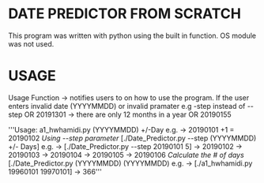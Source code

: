 # DATE PREDICTOR FROM SCRATCH
This program was written with python using the built in function. OS module was not used.
# USAGE

Usage Function -> notifies users to on how to use the program.
If the user enters invalid date (YYYYMMDD) or invalid pramater
e.g -step instead of --step OR 20191301 -> there are only 12 months in a year OR 20190155

'''Usage: a1_hwhamidi.py (YYYYMMDD) +/-Day
e.g. -> 20190101 +1 = 20190102
*Using --step parameter*
[./Date_Predictor.py --step (YYYYMMDD) +/- Days]
e.g. -> [./Date_Predictor.py --step 20190101 5]
-> 20190102
-> 20190103
-> 20190104
-> 20190105
-> 20190106
*Calculate the # of days*
[./Date_Predictor.py (YYYYMMDD) (YYYYMMDD)
e.g. -> [./a1_hwhamidi.py 19960101 19970101]
-> 366'''


